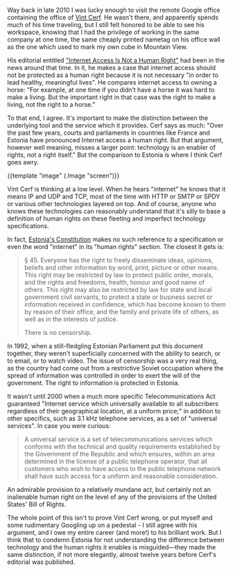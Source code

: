 [1]: http://www.nytimes.com/2012/01/05/opinion/internet-access-is-not-a-human-right.html
[2]: http://en.wikipedia.org/wiki/Vint_Cerf
[3]: http://www.csmonitor.com/2003/0701/p07s01-woeu.html
[4]: http://www.president.ee/en/republic-of-estonia/the-constitution/index.html
[5]: http://www.medialaw.ru/laws/russian_laws/telecom/npa/6etr/estonia.htm

Way back in late 2010 I was lucky enough to visit the remote Google office
containing the office of [Vint Cerf][2].  He wasn't there, and apparently
spends much of his time traveling, but I still felt honored to be able to see
his workspace, knowing that I had the privilege of working in the same company
at one time, the same cheaply printed nametag on his office wall as the one
which used to mark my own cube in Mountain View.

<!--BREAK-->

His editorial entitled ["Internet Access Is Not a Human Right"][1] had been in
the news around that time.  In it, he makes a case that internet access should
not be protected as a human right because it is not necessary "in order to lead
healthy, meaningful lives".  He compares internet access to owning a horse:
"For example, at one time if you didn’t have a horse it was hard to make a
living. But the important right in that case was the right to make a living,
not the right to a horse."

To that end, I agree.  It's important to make the distinction between the
underlying tool and the service which it provides.  Cerf says as much: "Over
the past few years, courts and parliaments in countries like France and Estonia
have pronounced Internet access a human right.  But that argument, however well
meaning, misses a larger point: technology is an enabler of rights, not a right
itself."  But the comparison to Estonia is where I think Cerf goes awry.

<p class="centered">
  {{template "image" (.Image "screen")}}
</p>

Vint Cerf is thinking at a low level.  When he hears "internet" he knows that
it means IP and UDP and TCP, most of the time with HTTP or SMTP or SPDY or
various other technologies layered on top.  And of course, anyone who knows
these technologies can reasonably understand that it's silly to base a
definition of human rights on these fleeting and imperfect technology
specifications.

In fact, [Estonia's Constitution][4] makes no such reference to a specification
or even the word "internet" in its "human rights" section.  The closest it gets
is:

<blockquote><p>§ 45. Everyone has the right to freely disseminate ideas,
opinions, beliefs and other information by word, print, picture or other means.
This right may be restricted by law to protect public order, morals, and the
rights and freedoms, health, honour and good name of others. This right may
also be restricted by law for state and local government civil servants, to
protect a state or business secret or information received in confidence, which
has become known to them by reason of their office, and the family and private
life of others, as well as in the interests of justice.</p>

<p>There is no censorship.</p></blockquote>

In 1992, when a still-fledgling Estonian Parliament put this document together,
they weren't superficially concerned with the ability to search, or to email,
or to watch video.  The issue of censorship was a very real thing, as the
country had come out from a restrictive Soviet occupation where the spread of
information was controlled in order to exert the will of the government.  The
right to information is protected in Estonia.

It wasn't until 2000 when a much more specific Telecommunications Act
guaranteed "Internet service which universally available to all subscribers
regardless of their geographical location, at a uniform price;" in addition to
other specifics, such as 3.1 kHz telephone services, as a set of "universal
services".  In case you were curious:

<blockquote><p>A universal service is a set of telecommunications services
which conforms with the technical and quality requirements established by the
Government of the Republic and which ensures, within an area determined in the
license of a public telephone operator, that all customers who wish to have
access to the public telephone network shall have such access for a uniform and
reasonable consideration.</p></blockquote>

An admirable provision to a relatively mundane act, but certainly not an
inalienable human right on the level of any of the provisions of the United
States' Bill of Rights.

The whole point of this isn't to prove Vint Cerf wrong, or put myself and some
rudimentary Googling up on a pedestal - I still agree with his argument, and I
owe my entire career (and more!) to his brilliant work.  But I think that to
condemn Estonia for not understanding the difference between technology and the
human rights it enables is misguided&mdash;they made the same distinction, if
not more elegantly, almost twelve years before Cerf's editorial was published.
